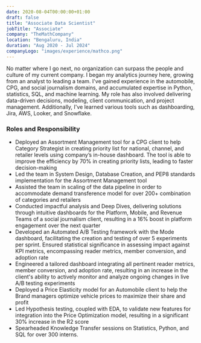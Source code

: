```yaml
---
date: 2020-08-04T00:00:00+01:00
draft: false
title: "Associate Data Scientist"
jobTitle: "Associate"
company: "TheMathCompany"
location: "Bengaluru, India"
duration: "Aug 2020 - Jul 2024"
companyLogo: "images/experience/mathco.png"
---
```


No matter where I go next, no organization can surpass the people and culture of my current company. I began my analytics journey here, growing from an analyst to leading a team. I've gained experience in the automobile, CPG, and social journalism domains, and accumulated expertise in Python, statistics, SQL, and machine learning. My role has also involved delivering data-driven decisions, modeling, client communication, and project management. Additionally, I've learned various tools such as dashboarding, Jira, AWS, Looker, and Snowflake.

### Roles and Responsibility
- Deployed an Assortment Management tool for a CPG client to help Category Strategist in creating priority list for national, channel, and retailer levels using company’s in-house dashboard. The tool is able to improve the efficiency by 70% in creating priority lists, leading to faster decision-making
- Led the team in System Design, Database Creation, and PEP8 standards implementation for the Assortment Management tool
- Assisted the team in scaling of the data pipeline in order to accommodate demand transference model for over 200+ combination of categories and retailers
- Conducted impactful analysis and Deep Dives, delivering solutions through intuitive dashboards for the Platform, Mobile, and Revenue Teams of a social        journalism client, resulting in a 16% boost in platform engagement over the next quarter
- Developed an Automated A/B Testing framework with the Mode dashboard, facilitating the creation and testing of over 5 experiments per sprint. Ensured statistical significance in assessing impact against KPI metrics, encompassing reader metrics, member conversion, and adoption rate
- Engineered a tailored dashboard integrating all pertinent reader metrics, member conversion, and adoption rate, resulting in an increase in the client's ability to actively monitor and analyze ongoing changes in live A/B testing experiments
- Deployed a Price Elasticity model for an Automobile client to help the Brand managers optimize vehicle prices to maximize their share and profit
- Led Hypothesis testing, coupled with EDA, to validate new features for integration into the Price Optimization model, resulting in a significant 30% increase in the R2 score
- Spearheaded Knowledge Transfer sessions on Statistics, Python, and SQL for over 300 interns.